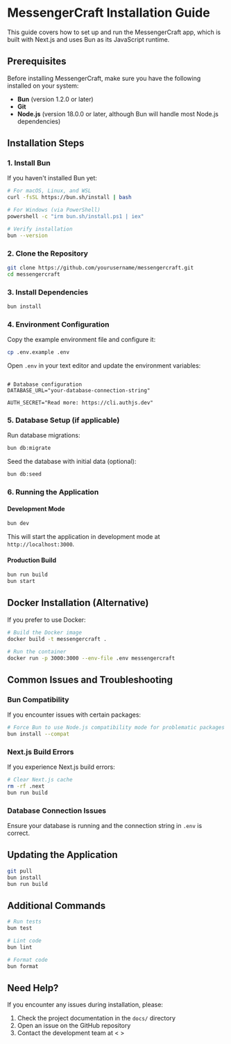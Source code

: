 # MessengerCraft Installation Guide

This guide covers how to set up and run the MessengerCraft app, which is built with Next.js and uses Bun as its JavaScript runtime.

## Prerequisites

Before installing MessengerCraft, make sure you have the following installed on your system:

- **Bun** (version 1.2.0 or later)
- **Git**
- **Node.js** (version 18.0.0 or later, although Bun will handle most Node.js dependencies)

## Installation Steps

### 1. Install Bun

If you haven't installed Bun yet:

```bash
# For macOS, Linux, and WSL
curl -fsSL https://bun.sh/install | bash

# For Windows (via PowerShell)
powershell -c "irm bun.sh/install.ps1 | iex"

# Verify installation
bun --version
```

### 2. Clone the Repository

```bash
git clone https://github.com/yourusername/messengercraft.git
cd messengercraft
```

### 3. Install Dependencies

```bash
bun install
```

### 4. Environment Configuration

Copy the example environment file and configure it:

```bash
cp .env.example .env
```

Open `.env` in your text editor and update the environment variables:

```.env

# Database configuration
DATABASE_URL="your-database-connection-string"

AUTH_SECRET="Read more: https://cli.authjs.dev"

```

### 5. Database Setup (if applicable)

Run database migrations:

```bash
bun db:migrate
```

Seed the database with initial data (optional):

```bash
bun db:seed
```

### 6. Running the Application

#### Development Mode

```bash
bun dev
```

This will start the application in development mode at `http://localhost:3000`.

#### Production Build

```bash
bun run build
bun start
```

## Docker Installation (Alternative)

If you prefer to use Docker:

```bash
# Build the Docker image
docker build -t messengercraft .

# Run the container
docker run -p 3000:3000 --env-file .env messengercraft
```

## Common Issues and Troubleshooting

### Bun Compatibility

If you encounter issues with certain packages:

```bash
# Force Bun to use Node.js compatibility mode for problematic packages
bun install --compat
```

### Next.js Build Errors

If you experience Next.js build errors:

```bash
# Clear Next.js cache
rm -rf .next
bun run build
```

### Database Connection Issues

Ensure your database is running and the connection string in `.env` is correct.

## Updating the Application

```bash
git pull
bun install
bun run build
```

## Additional Commands

```bash
# Run tests
bun test

# Lint code
bun lint

# Format code
bun format
```

## Need Help?

If you encounter any issues during installation, please:

1. Check the project documentation in the `docs/` directory
2. Open an issue on the GitHub repository
3. Contact the development team at < >
